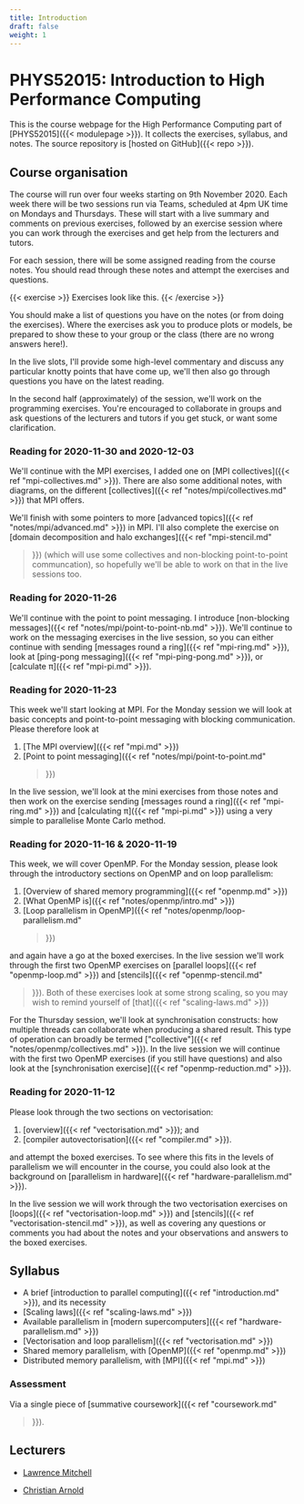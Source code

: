 ```yaml
---
title: Introduction
draft: false
weight: 1
---
```


# PHYS52015: Introduction to High Performance Computing

This is the course webpage for the High Performance Computing part of
[PHYS52015]({{< modulepage >}}). It collects the exercises, syllabus,
and notes. The source repository is [hosted on GitHub]({{< repo >}}).

## Course organisation

The course will run over four weeks starting on 9th November 2020.
Each week there will be two sessions run via Teams, scheduled at 4pm
UK time on Mondays and Thursdays. These will start with a live summary
and comments on previous exercises, followed by an exercise session
where you can work through the exercises and get help from the
lecturers and tutors.

For each session, there will be some assigned reading from the
course notes. You should read through these notes and attempt the
exercises and questions.

{{< exercise >}}
Exercises look like this.
{{< /exercise >}}

You should make a list of questions you have on the notes (or from
doing the exercises). Where the exercises ask you to produce plots or
models, be prepared to show these to your group or the class (there
are no wrong answers here!).

In the live slots, I'll provide some high-level commentary and discuss
any particular knotty points that have come up, we'll then also go
through questions you have on the latest reading.

In the second half (approximately) of the session, we'll work on the
programming exercises. You're encouraged to collaborate in groups and
ask questions of the lecturers and tutors if you get stuck, or want
some clarification.

### Reading for 2020-11-30 and 2020-12-03

We'll continue with the MPI exercises, I added one on [MPI
collectives]({{< ref "mpi-collectives.md" >}}). There are also some
additional notes, with diagrams, on the different [collectives]({{<
ref "notes/mpi/collectives.md" >}}) that MPI offers.

We'll finish with some pointers to more [advanced topics]({{< ref
"notes/mpi/advanced.md" >}}) in MPI. I'll also complete the exercise
on [domain decomposition and halo exchanges]({{< ref "mpi-stencil.md"
>}}) (which will use some collectives and non-blocking point-to-point
communcation), so hopefully we'll be able to work on that in the live
sessions too.

### Reading for 2020-11-26

We'll continue with the point to point messaging. I introduce
[non-blocking messages]({{< ref "notes/mpi/point-to-point-nb.md" >}}).
We'll continue to work on the messaging exercises in the live session,
so you can either continue with sending [messages round a ring]({{<
ref "mpi-ring.md" >}}), look at [ping-pong messaging]({{< ref
"mpi-ping-pong.md" >}}), or [calculate π]({{< ref "mpi-pi.md" >}}).


### Reading for 2020-11-23

This week we'll start looking at MPI. For the Monday session we will
look at basic concepts and point-to-point messaging with blocking
communication. Please therefore look at

1. [The MPI overview]({{< ref "mpi.md" >}})
1. [Point to point messaging]({{< ref "notes/mpi/point-to-point.md"
   >}})

In the live session, we'll look at the mini exercises from those notes
and then work on the exercise sending [messages round a ring]({{< ref
"mpi-ring.md" >}}) and [calculating π]({{< ref "mpi-pi.md" >}}) using
a very simple to parallelise Monte Carlo method.

### Reading for 2020-11-16 & 2020-11-19

This week, we will cover OpenMP. For the Monday session, please look
through the introductory sections on OpenMP and on loop parallelism:

1. [Overview of shared memory programming]({{< ref "openmp.md" >}})
1. [What OpenMP is]({{< ref "notes/openmp/intro.md" >}})
1. [Loop parallelism in OpenMP]({{< ref "notes/openmp/loop-parallelism.md"
   >}})

and again have a go at the boxed exercises. In the live session we'll
work through the first two OpenMP exercises on [parallel loops]({{<
ref "openmp-loop.md" >}}) and [stencils]({{< ref "openmp-stencil.md"
>}}). Both of these exercises look at some strong scaling, so you may
wish to remind yourself of [that]({{< ref "scaling-laws.md" >}})

For the Thursday session, we'll look at synchronisation constructs:
how multiple threads can collaborate when producing a shared result.
This type of operation can broadly be termed ["collective"]({{< ref
"notes/openmp/collectives.md" >}}). In the live session we will
continue with the first two OpenMP exercises (if you still have
questions) and also look at the [synchronisation exercise]({{< ref
"openmp-reduction.md" >}}).

### Reading for 2020-11-12

Please look through the two sections on vectorisation:

1. [overview]({{< ref "vectorisation.md" >}}); and
2. [compiler autovectorisation]({{< ref "compiler.md" >}}).

and attempt the boxed exercises. To see where this fits in the levels
of parallelism we will encounter in the course, you could also look at
the background on [parallelism in hardware]({{< ref
"hardware-parallelism.md" >}}).

In the live session we will work through the two vectorisation
exercises on [loops]({{< ref "vectorisation-loop.md" >}}) and
[stencils]({{< ref "vectorisation-stencil.md" >}}), as well as
covering any questions or comments you had about the notes and your
observations and answers to the boxed exercises.

## Syllabus

- A brief [introduction to parallel computing]({{< ref
  "introduction.md" >}}), and its necessity
- [Scaling laws]({{< ref "scaling-laws.md" >}})
- Available parallelism in [modern supercomputers]({{< ref
  "hardware-parallelism.md" >}})
- [Vectorisation and loop parallelism]({{< ref "vectorisation.md" >}})
- Shared memory parallelism, with [OpenMP]({{< ref
  "openmp.md" >}})
- Distributed memory parallelism, with [MPI]({{< ref  "mpi.md" >}})

### Assessment

Via a single piece of [summative coursework]({{< ref "coursework.md"
>}}).


## Lecturers

- [Lawrence Mitchell](mailto:lawrence@wence.uk)

- [Christian Arnold](https://www.dur.ac.uk/physics/staff/profiles/?mode=staff&id=16712)
